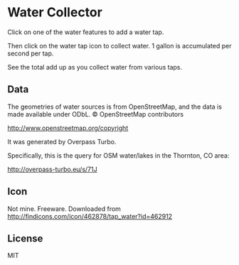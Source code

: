 # Water Collector

Click on one of the water features to add a water tap.

Then click on the water tap icon to collect water. 1 gallon is accumulated
per second per tap.

See the total add up as you collect water from various taps.

## Data

The geometries of water sources is from OpenStreetMap, and the data is made available under ODbL. © OpenStreetMap contributors

http://www.openstreetmap.org/copyright

It was generated by Overpass Turbo.

Specifically, this is the query for OSM water/lakes in the Thornton, CO area:

http://overpass-turbo.eu/s/71J

## Icon

Not mine. Freeware. Downloaded from http://findicons.com/icon/462878/tap_water?id=462912

## License

MIT

